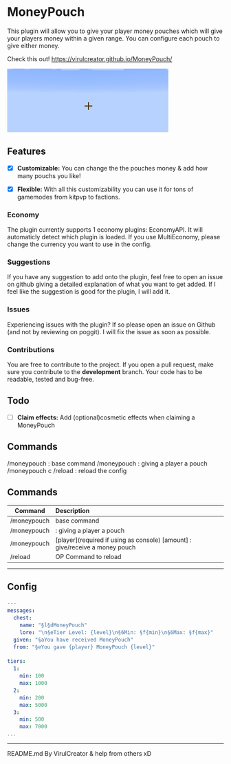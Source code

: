 # MoneyPouch
This plugin will allow you to give your player money pouches which will give your players money within a given range. You can configure each pouch to give either money.

Check this out! https://virulcreator.github.io/MoneyPouch/

![MoneyPouch creation](media/MoneyPouch.gif)

## Features
- [x] **Customizable:**
You can change the the pouches money & add how many pouchs you like!

- [x] **Flexible:**
With all this customizability you can use it for tons of gamemodes from kitpvp to factions.

### Economy
The plugin currently supports 1 economy plugins: EconomyAPI.
It will automaticly detect which plugin is loaded.
If you use MultiEconomy, please change the currency you want to use in the config.

### Suggestions
If you have any suggestion to add onto the plugin, feel free to open an issue on github giving a detailed explanation of what you want to get added.
If I feel like the suggestion is good for the plugin, I will add it.

### Issues
Experiencing issues with the plugin? If so please open an issue on Github (and not by reviewing on poggit).
I will fix the issue as soon as possible.

### Contributions
You are free to contribute to the project.
If you open a pull request, make sure you contribute to the **development** branch.
Your code has to be readable, tested and bug-free.

## Todo
- [ ] **Claim effects:** Add (optional)cosmetic effects when claiming a MoneyPouch

## Commands
/moneypouch : base command
/moneypouch <user> <tier> : giving a player a pouch
/moneypouch c
/reload : reload the config

## Commands

| Command        | Description           |
| ------------- |:--------------|
| /moneypouch      | base command     |
| /moneypouch | <user> <tier> : giving a player a pouch|
| /moneypouch |<tier> [player](required if using as console) [amount] : give/receive a money pouch |
| /reload | OP Command to reload |

---
## Config
```yaml
---
messages:
  chest:
    name: "§l§dMoneyPouch"
    lore: "\n§eTier Level: {level}\n§6Min: §f{min}\n§6Max: §f{max}"
  given: "§aYou have received MoneyPouch"
  from: "§eYou gave {player} MoneyPouch {level}"

tiers:
  1:
    min: 100
    max: 1000
  2:
    min: 200
    max: 5000
  3:
    min: 500
    max: 7000
...
```
---

README.md By VirulCreator & help from others xD
